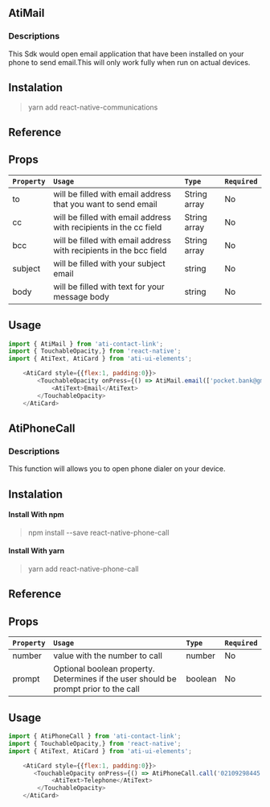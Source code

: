 ## AtiMail
### Descriptions
This Sdk would open email application that have been installed on your phone to send email.This will only work fully when run on actual devices. 

## Instalation
>yarn add react-native-communications

## Reference
## Props
| `Property`|`Usage` | `Type`| `Required`  |
| :------ |:------| :---|:------|
|to|will be filled with email address that you want to send email| String array|No|
|cc|will be filled with email address with recipients in the cc field |String array|No|
|bcc|will be filled with email address with recipients in the bcc field|String array|No|
|subject|will be filled with your subject email|string|No|
|body|will be filled with text for your message body| string|No|

## Usage

```js
import { AtiMail } from 'ati-contact-link';
import { TouchableOpacity,} from 'react-native';
import { AtiText, AtiCard } from 'ati-ui-elements';

    <AtiCard style={{flex:1, padding:0}}>
        <TouchableOpacity onPress={() => AtiMail.email(['pocket.bank@gmail.com','anabaticID@gmail.com'], 'pdc.anabatic@gmail.com','','tes', 'This place for message body')} title="email">
            <AtiText>Email</AtiText>
        </TouchableOpacity>
    </AtiCard>
```


## AtiPhoneCall
### Descriptions
This function will allows you to open phone dialer on your device.


## Instalation
#### Install With npm
> npm install --save react-native-phone-call
#### Install With yarn
> yarn add react-native-phone-call


## Reference
## Props
| `Property`|`Usage` | `Type`| `Required`  |
| :------ |:------| :---|:------|
|number|value with the number to call|number|No|
|prompt|Optional boolean property. Determines if the user should be prompt prior to the call |boolean|No|


## Usage

```js
import { AtiPhoneCall } from 'ati-contact-link';
import { TouchableOpacity,} from 'react-native';
import { AtiText, AtiCard } from 'ati-ui-elements';

    <AtiCard style={{flex:1, padding:0}}>
       <TouchableOpacity onPress={() => AtiPhoneCall.call('02109298445', false)} title="phone call">
            <AtiText>Telephone</AtiText>
        </TouchableOpacity>
    </AtiCard>
```